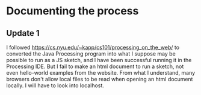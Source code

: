 # Documenting the process

## Update 1

I followed https://cs.nyu.edu/~kapp/cs101/processing_on_the_web/ to converted the Java Processing program into what I suppose may be possible to run as a JS sketch, and I have been successful running it in the Processing IDE.
But I fail to make an html document to run a sketch, not even hello-world examples from the website. From what I understand, many browsers don't allow local files to be read when opening an html document locally. I will have to look into localhost.

